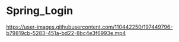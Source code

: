 # Spring_Login

https://user-images.githubusercontent.com/110442250/197449796-b79819cb-5283-451a-bd22-8bc4e3f6993e.mp4

